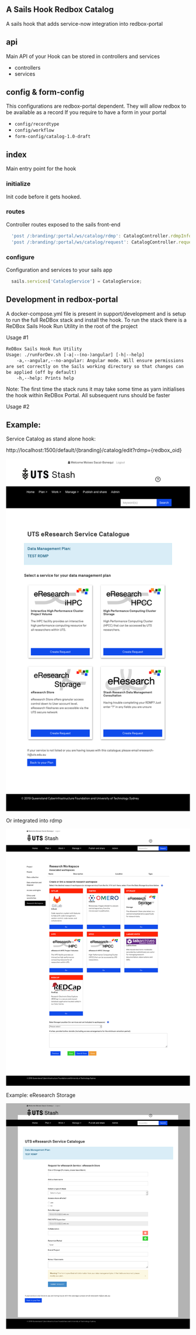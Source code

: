 ## A Sails Hook Redbox Catalog

A sails hook that adds service-now integration into redbox-portal

## api

Main API of your Hook can be stored in controllers and services

- controllers
- services
  
## config & form-config

This configurations are redbox-portal dependent. They will allow redbox to be available as a record
If you require to have a form in your portal

- `config/recordtype`
- `config/workflow`
- `form-config/catalog-1.0-draft`

## index

Main entry point for the hook

### initialize

Init code before it gets hooked. 

### routes

Controller routes exposed to the sails front-end

```javascript
  'post /:branding/:portal/ws/catalog/rdmp': CatalogController.rdmpInfo,
  'post /:branding/:portal/ws/catalog/request': CatalogController.request
```

### configure

Configuration and services to your sails app

```javascript
  sails.services['CatalogService'] = CatalogService;
```

## Development in redbox-portal

A docker-compose.yml file is present in support/development and is setup to run the full ReDBox stack and install the hook. To run the stack there is a ReDBox Sails Hook Run Utility in the root of the project

Usage #1
```
ReDBox Sails Hook Run Utility
Usage: ./runForDev.sh [-a|--(no-)angular] [-h|--help]
	-a,--angular,--no-angular: Angular mode. Will ensure permissions are set correctly on the Sails working directory so that changes can be applied (off by default)
	-h,--help: Prints help
```

Note: The first time the stack runs it may take some time as yarn initialises the hook within ReDBox Portal. All subsequent runs should be faster

Usage #2


## Example:

Service Catalog as stand alone hook:

http://localhost:1500/default/{branding}/catalog/edit?rdmp={redbox_oid}

![](./support/doc/images/service-catalog.png)

Or integrated into rdmp

![](./support/doc/images/service-catalog-in-rdmp.png)

Example: eResearch Storage

![](./support/doc/images/service-catalog-storage.png)



